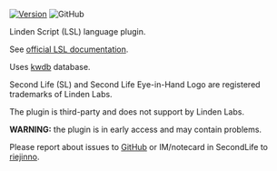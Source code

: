 [![Version](https://img.shields.io/jetbrains/plugin/v/21002)](https://plugins.jetbrains.com/plugin/21002-linden-script-lsl-)
![GitHub](https://img.shields.io/github/license/riej/lsl)

Linden Script (LSL) language plugin.

See [official LSL documentation](https://wiki.secondlife.com/wiki/LSL_Portal).

Uses [kwdb](https://github.com/Sei-Lisa/kwdb) database.

Second Life (SL) and Second Life Eye-in-Hand Logo are registered trademarks of Linden Labs.

The plugin is third-party and does not support by Linden Labs.

**WARNING:** the plugin is in early access and may contain problems.

Please report about issues to [GitHub](https://github.com/riej/lsl/issues) or IM/notecard in SecondLife to [riejinno](https://world.secondlife.com/resident/aa508166-7fcc-491e-977a-93fc3e59f10e).